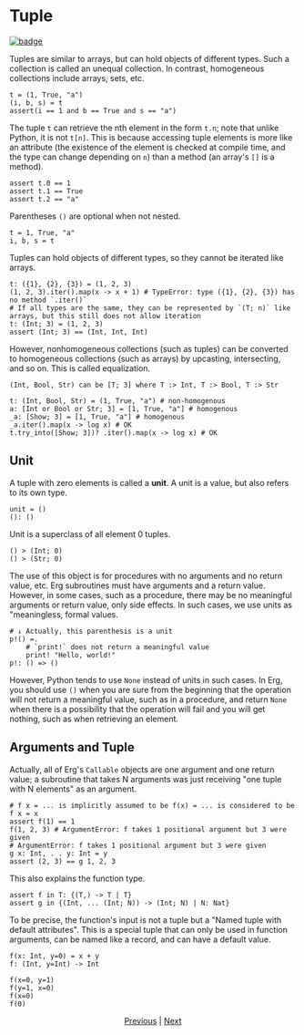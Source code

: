 # Tuple

[![badge](https://img.shields.io/endpoint.svg?url=https%3A%2F%2Fgezf7g7pd5.execute-api.ap-northeast-1.amazonaws.com%2Fdefault%2Fsource_up_to_date%3Fowner%3Derg-lang%26repos%3Derg%26ref%3Dmain%26path%3Ddoc/EN/syntax/11_tuple.md%26commit_hash%3D6dc8c5015b6120497a26d80eaef65d23eb2bee2a)
](https://gezf7g7pd5.execute-api.ap-northeast-1.amazonaws.com/default/source_up_to_date?owner=erg-lang&repos=erg&ref=main&path=doc/EN/syntax/11_tuple.md&commit_hash=6dc8c5015b6120497a26d80eaef65d23eb2bee2a)

Tuples are similar to arrays, but can hold objects of different types.
Such a collection is called an unequal collection. In contrast, homogeneous collections include arrays, sets, etc.

```erg
t = (1, True, "a")
(i, b, s) = t
assert(i == 1 and b == True and s == "a")
```

The tuple `t` can retrieve the nth element in the form `t.n`; note that unlike Python, it is not `t[n]`.
This is because accessing tuple elements is more like an attribute (the existence of the element is checked at compile time, and the type can change depending on `n`) than a method (an array's `[]` is a method).

```erg
assert t.0 == 1
assert t.1 == True
assert t.2 == "a"
```

Parentheses `()` are optional when not nested.

```erg
t = 1, True, "a"
i, b, s = t
```

Tuples can hold objects of different types, so they cannot be iterated like arrays.

```erg
t: ({1}, {2}, {3}) = (1, 2, 3)
(1, 2, 3).iter().map(x -> x + 1) # TypeError: type ({1}, {2}, {3}) has no method `.iter()`
# If all types are the same, they can be represented by `(T; n)` like arrays, but this still does not allow iteration
t: (Int; 3) = (1, 2, 3)
assert (Int; 3) == (Int, Int, Int)
```

However, nonhomogeneous collections (such as tuples) can be converted to homogeneous collections (such as arrays) by upcasting, intersecting, and so on.
This is called equalization.

```erg
(Int, Bool, Str) can be [T; 3] where T :> Int, T :> Bool, T :> Str
```

```erg
t: (Int, Bool, Str) = (1, True, "a") # non-homogenous
a: [Int or Bool or Str; 3] = [1, True, "a"] # homogenous
_a: [Show; 3] = [1, True, "a"] # homogenous
_a.iter().map(x -> log x) # OK
t.try_into([Show; 3])? .iter().map(x -> log x) # OK
```

## Unit

A tuple with zero elements is called a __unit__. A unit is a value, but also refers to its own type.

```erg
unit = ()
(): ()
```

Unit is a superclass of all element 0 tuples.

```erg
() > (Int; 0)
() > (Str; 0)
```

The use of this object is for procedures with no arguments and no return value, etc. Erg subroutines must have arguments and a return value. However, in some cases, such as a procedure, there may be no meaningful arguments or return value, only side effects. In such cases, we use units as "meaningless, formal values.

```erg
# ↓ Actually, this parenthesis is a unit
p!() =.
    # `print!` does not return a meaningful value
    print! "Hello, world!"
p!: () => ()
```

However, Python tends to use `None` instead of units in such cases.
In Erg, you should use `()` when you are sure from the beginning that the operation will not return a meaningful value, such as in a procedure, and return `None` when there is a possibility that the operation will fail and you will get nothing, such as when retrieving an element.

## Arguments and Tuple

Actually, all of Erg's `Callable` objects are one argument and one return value; a subroutine that takes N arguments was just receiving "one tuple with N elements" as an argument.

```erg
# f x = ... is implicitly assumed to be f(x) = ... is considered to be
f x = x
assert f(1) == 1
f(1, 2, 3) # ArgumentError: f takes 1 positional argument but 3 were given
# ArgumentError: f takes 1 positional argument but 3 were given
g x: Int, . . y: Int = y
assert (2, 3) == g 1, 2, 3
```

This also explains the function type.

```erg
assert f in T: {(T,) -> T | T}
assert g in {(Int, ... (Int; N)) -> (Int; N) | N: Nat}
```

To be precise, the function's input is not a tuple but a "Named tuple with default attributes". This is a special tuple that can only be used in function arguments, can be named like a record, and can have a default value.

```erg
f(x: Int, y=0) = x + y
f: (Int, y=Int) -> Int

f(x=0, y=1)
f(y=1, x=0)
f(x=0)
f(0)
```

<p align='center'>
    <a href='./10_array.md'>Previous</a> | <a href='./12_dict.md'>Next</a>
</p>

